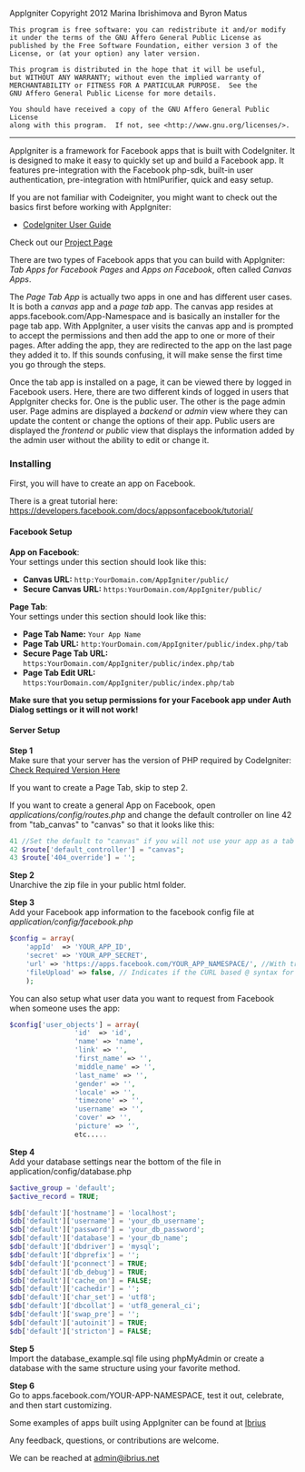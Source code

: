 AppIgniter Copyright 2012 Marina Ibrishimova and Byron Matus
 
    This program is free software: you can redistribute it and/or modify
    it under the terms of the GNU Affero General Public License as
    published by the Free Software Foundation, either version 3 of the
    License, or (at your option) any later version.

    This program is distributed in the hope that it will be useful,
    but WITHOUT ANY WARRANTY; without even the implied warranty of
    MERCHANTABILITY or FITNESS FOR A PARTICULAR PURPOSE.  See the
    GNU Affero General Public License for more details.

    You should have received a copy of the GNU Affero General Public License
    along with this program.  If not, see <http://www.gnu.org/licenses/>.
-----------------------------------------------------------------------------------------------------------------------

AppIgniter is a framework for Facebook apps that is built with CodeIgniter. It is designed to make it easy to quickly set up and build a Facebook app.  It features pre-integration with the Facebook php-sdk, built-in user authentication, pre-integration with htmlPurifier, quick and easy setup.

If you are not familiar with Codeigniter, you might want to check out the basics first before working with AppIgniter:
* [CodeIgniter User Guide](http://codeigniter.com/user_guide/)

Check out our [Project Page](https://ibrius.github.com/AppIgniter)

There are two types of Facebook apps that you can build with AppIgniter: *Tab Apps for Facebook Pages* and *Apps on Facebook*, often called *Canvas Apps*.
   
The *Page Tab App* is actually two apps in one and has different user cases. It is both a *canvas* app and a *page tab* app.  The canvas app resides at apps.facebook.com/App-Namespace and is basically an installer for the page tab app.  With AppIgniter, a user visits the canvas app and is prompted to accept the permissions and then add the app to one or more of their pages.  After adding the app, they are redirected to the app on the last page they added it to. If this sounds confusing, it will make sense the first time you go through the steps.

Once the tab app is installed on a page, it can be viewed there by logged in Facebook users. Here, there are two different kinds of logged in users that AppIgniter checks for.  One is the public user.  The other is the page admin user. Page admins are displayed a *backend* or *admin* view where they can update the content or change the options of their app.  Public users are displayed the *frontend* or *public* view that displays the information added by the admin user without the ability to edit or change it.

### Installing
First, you will have to create an app on Facebook. 

There is a great tutorial here: 
https://developers.facebook.com/docs/appsonfacebook/tutorial/


#### Facebook Setup
**App on Facebook**:  
Your settings under this section should look like this:
- **Canvas URL:** ```http:YourDomain.com/AppIgniter/public/```    
- **Secure Canvas URL:** ```https:YourDomain.com/AppIgniter/public/```

**Page Tab**:  
Your settings under this section should look like this:
- **Page Tab Name:** ```Your App Name```
- **Page Tab URL:** ```http:YourDomain.com/AppIgniter/public/index.php/tab```   
- **Secure Page Tab URL:** ```https:YourDomain.com/AppIgniter/public/index.php/tab```   
- **Page Tab Edit URL:** ```https:YourDomain.com/AppIgniter/public/index.php/tab```

**Make sure that you setup permissions for your Facebook app under Auth Dialog settings or it will not work!**


#### Server Setup
**Step 1**   
Make sure that your server has the version of PHP required by CodeIgniter: 
[Check Required Version Here](http://codeigniter.com/user_guide/general/requirements.html)

If you want to create a Page Tab, skip to step 2. 

If you want to create a general App on Facebook, open *applications/config/routes.php* and change the default controller on line 42 from "tab_canvas" to "canvas" so that it looks like this:
```php
41 //Set the default to "canvas" if you will not use your app as a tab for Facebook pages but just an app on Facebook
42 $route['default_controller'] = "canvas"; 
43 $route['404_override'] = '';
```

**Step 2**   
Unarchive the zip file in your public html folder.

**Step 3**   
Add your Facebook app information to the facebook config file at *application/config/facebook.php*
```php
$config = array(
	'appId'  => 'YOUR_APP_ID',
	'secret' => 'YOUR_APP_SECRET',
	'url' => 'https://apps.facebook.com/YOUR_APP_NAMESPACE/', //With trailing slash / . Only needed for tab apps
	'fileUpload' => false, // Indicates if the CURL based @ syntax for file uploads is enabled.
	);
```
You can also setup what user data you want to request from Facebook when someone uses the app:
```php
$config['user_objects'] = array(
				'id'  => 'id',
				'name' => 'name',
				'link' => '',
				'first_name' => '',
				'middle_name' => '',
				'last_name' => '',
				'gender' => '',
				'locale' => '',
				'timezone' => '',
				'username' => '',
				'cover' => '',
				'picture' => '',
				etc.....
```

**Step 4**   
Add your database settings near the bottom of the file in application/config/database.php
```php
$active_group = 'default';
$active_record = TRUE;

$db['default']['hostname'] = 'localhost';
$db['default']['username'] = 'your_db_username';
$db['default']['password'] = 'your_db_password';
$db['default']['database'] = 'your_db_name';
$db['default']['dbdriver'] = 'mysql';
$db['default']['dbprefix'] = '';
$db['default']['pconnect'] = TRUE;
$db['default']['db_debug'] = TRUE;
$db['default']['cache_on'] = FALSE;
$db['default']['cachedir'] = '';
$db['default']['char_set'] = 'utf8';
$db['default']['dbcollat'] = 'utf8_general_ci';
$db['default']['swap_pre'] = '';
$db['default']['autoinit'] = TRUE;
$db['default']['stricton'] = FALSE;
```

**Step 5**   
Import the database_example.sql file using phpMyAdmin or create a database with the same structure using your favorite method.

**Step 6**   
Go to apps.facebook.com/YOUR-APP-NAMESPACE, test it out, celebrate, and then start customizing.

Some examples of apps built using AppIgniter can be found at [Ibrius](https://ibrius.net)

Any feedback, questions, or contributions are welcome.

We can be reached at admin@ibrius.net